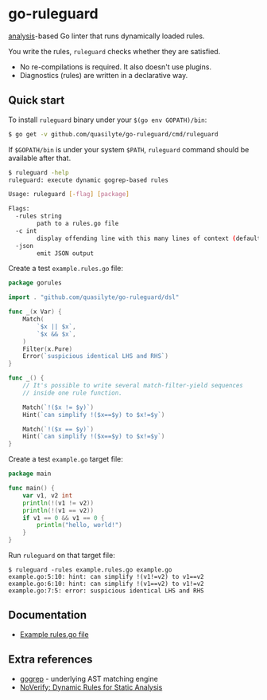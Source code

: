 # go-ruleguard

[analysis](https://godoc.org/golang.org/x/tools/go/analysis)-based Go linter that runs dynamically loaded rules.

You write the rules, `ruleguard` checks whether they are satisfied.

* No re-compilations is required. It also doesn't use plugins.
* Diagnostics (rules) are written in a declarative way.

## Quick start

To install `ruleguard` binary under your `$(go env GOPATH)/bin`:

```bash
$ go get -v github.com/quasilyte/go-ruleguard/cmd/ruleguard
```

If `$GOPATH/bin` is under your system `$PATH`, `ruleguard` command should be available after that.<br>

```bash
$ ruleguard -help
ruleguard: execute dynamic gogrep-based rules

Usage: ruleguard [-flag] [package]

Flags:
  -rules string
    	path to a rules.go file
  -c int
    	display offending line with this many lines of context (default -1)
  -json
    	emit JSON output
```

Create a test `example.rules.go` file:

```go
package gorules

import . "github.com/quasilyte/go-ruleguard/dsl"

func _(x Var) {
	Match(
		`$x || $x`,
		`$x && $x`,
	)
	Filter(x.Pure)
	Error(`suspicious identical LHS and RHS`)
}

func _() {
	// It's possible to write several match-filter-yield sequences
	// inside one rule function.

	Match(`!($x != $y)`)
	Hint(`can simplify !($x==$y) to $x!=$y`)

	Match(`!($x == $y)`)
	Hint(`can simplify !($x==$y) to $x!=$y`)
}
```

Create a test `example.go` target file:

```go
package main

func main() {
	var v1, v2 int
	println(!(v1 != v2))
	println(!(v1 == v2))
	if v1 == 0 && v1 == 0 {
		println("hello, world!")
	}
}
```

Run `ruleguard` on that target file:

```
$ ruleguard -rules example.rules.go example.go
example.go:5:10: hint: can simplify !(v1!=v2) to v1==v2
example.go:6:10: hint: can simplify !(v1==v2) to v1!=v2
example.go:7:5: error: suspicious identical LHS and RHS
```

## Documentation

* [Example rules.go file](analyzer/testdata/src/gocritic/gocritic.rules.go)

## Extra references

* [gogrep](https://github.com/mvdan/gogrep) - underlying AST matching engine
* [NoVerify: Dynamic Rules for Static Analysis](https://medium.com/@vktech/noverify-dynamic-rules-for-static-analysis-8f42859e9253)
